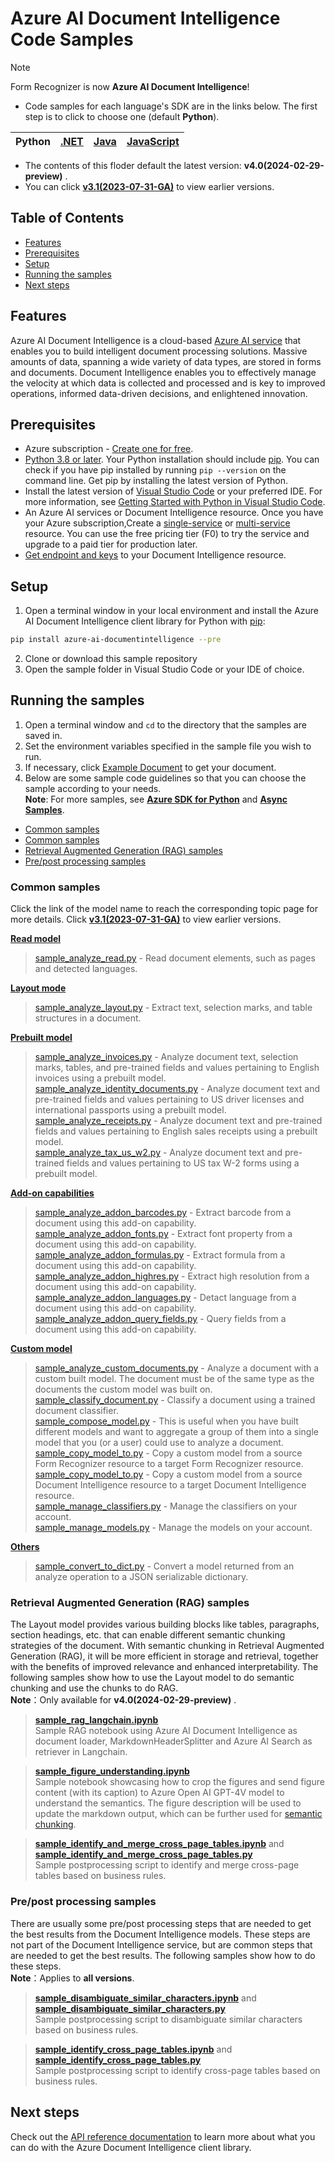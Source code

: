 # **Azure AI Document Intelligence Code Samples**

> [!NOTE]
> Form Recognizer is now **Azure AI Document Intelligence**!




- Code samples for each language's SDK are in the links below. The first step is to click to choose one (default **Python**).

|Python| [.NET](.NET(v4.0))|[Java](Java(v4.0))| [JavaScript](JavaScript(v4.0))|
| --- | --- | --- | --- |


- The contents of this floder default the latest version: **v4.0(2024-02-29-preview)** .
- You can click  **[v3.1(2023-07-31-GA)](../v3.1(2023-07-31-GA))**  to view earlier versions.

## **Table of Contents**

- [Features](#features)
- [Prerequisites](#prerequisites)
- [Setup](#setup)
- [Running the samples](#running-the-samples)
- [Next steps](#next-steps)


## **Features**
Azure AI Document Intelligence is a cloud-based [Azure AI service](https://learn.microsoft.com/azure/ai-services/?view=doc-intel-4.0.0) that enables you to build intelligent document processing solutions. Massive amounts of data, spanning a wide variety of data types, are stored in forms and documents. Document Intelligence enables you to effectively manage the velocity at which data is collected and processed and is key to improved operations, informed data-driven decisions, and enlightened innovation.

## **Prerequisites**
* Azure subscription - [Create one for free](https://azure.microsoft.com/free/ai-services/).
* [Python 3.8 or later](https://www.python.org/). Your Python installation should include [pip](https://pip.pypa.io/en/stable/). You can check if you have pip installed by running `pip --version` on the command line. Get pip by installing the latest version of Python.
* Install the latest version of [Visual Studio Code](https://code.visualstudio.com/) or your preferred IDE.   For more information, see [Getting Started with Python in Visual Studio Code](https://code.visualstudio.com/docs/python/python-tutorial).
* An Azure AI services or Document Intelligence resource.  Once you have your Azure subscription,Create a [single-service](https://aka.ms/single-service) or [multi-service](https://aka.ms/multi-service) resource.
    You can use the free pricing tier (F0) to try the service and upgrade to a paid tier for production later.
* [Get endpoint and keys](https://learn.microsoft.com/en-us/azure/ai-services/document-intelligence/create-document-intelligence-resource?view=doc-intel-4.0.0#get-endpoint-url-and-keys) to your Document Intelligence resource.

## **Setup**

1. Open a terminal window in your local environment and install the Azure AI Document Intelligence client library for Python with [pip][pip]:

```bash
pip install azure-ai-documentintelligence --pre
```

2. Clone or download this sample repository
3. Open the sample folder in Visual Studio Code or your IDE of choice.

## **Running the samples**

1. Open a terminal window and `cd` to the directory that the samples are saved in.
2. Set the environment variables specified in the sample file you wish to run.
3. If necessary, click [Example Document](https://github.com/Azure-Samples/cognitive-services-REST-api-samples/tree/master/curl/form-recognizer) to get your document.
4. Below are some sample code guidelines so that you can choose the sample according to your needs.   
**Note**: For more samples, see **[Azure SDK for Python](https://github.com/Azure/azure-sdk-for-python/tree/main/sdk/documentintelligence/azure-ai-documentintelligence/samples)** and **[Async Samples](https://github.com/Azure/azure-sdk-for-python/tree/main/sdk/documentintelligence/azure-ai-documentintelligence/samples/aio)**.
  - [Common samples](#common-samples)
  - [Common samples](#common-samples)
  - [Retrieval Augmented Generation (RAG) samples](#retrieval-augmented-generation-rag-samples)
  - [Pre/post processing samples](#prepost-processing-samples)

### **Common samples**
 Click the link of the model name to reach the corresponding topic page for more details.  Click  **[v3.1(2023-07-31-GA)](../v3.1(2023-07-31-GA))** to view earlier versions.

**[ Read model ](Python(v4.0)/Read_model)** 
> [sample_analyze_read.py](Python(v4.0)/Read_model/sample_analyze_read.py/) - Read document elements, such as pages and detected languages.

 **[ Layout mode ](Python(v4.0)/Layout_model)**
> [sample_analyze_layout.py](Python(v4.0)/Layout_model/sample_analyze_layout.py) - Extract text, selection marks, and table structures in a document.

 **[ Prebuilt model ](Python(v4.0)/Prebuilt_model)**
>  [sample_analyze_invoices.py](Python(v4.0)/Prebuilt_model/sample_analyze_invoices.py)  - Analyze document text, selection marks, tables, and pre-trained fields and values pertaining to English invoices using a prebuilt model.  
>  [sample_analyze_identity_documents.py](Python(v4.0)/Prebuilt_model/sample_analyze_identity_documents.py)  - Analyze document text and pre-trained fields and values pertaining to US driver licenses and international passports using a prebuilt model.  
> [sample_analyze_receipts.py](Python(v4.0)/Prebuilt_model/sample_analyze_receipts.py) - Analyze document text and pre-trained fields and values pertaining to English sales receipts using a prebuilt model.  
>  [sample_analyze_tax_us_w2.py](Python(v4.0)/Prebuilt_model/sample_analyze_tax_us_w2.py)  - Analyze document text and pre-trained fields and values pertaining to US tax W-2 forms using a prebuilt model.

**[ Add-on capabilities ](Python(v4.0)/Add-on_capabilities)**
>  [sample_analyze_addon_barcodes.py](Python(v4.0)/Add-on_capabilities/sample_analyze_addon_barcodes.py) - Extract barcode from a document using this add-on capability.  
>  [sample_analyze_addon_fonts.py](Python(v4.0)/Add-on_capabilities/sample_analyze_addon_fonts.py) - Extract font property from a document using this add-on capability.  
> [sample_analyze_addon_formulas.py](Python(v4.0)/Add-on_capabilities/sample_analyze_addon_formulas.py) - Extract formula from a document using this add-on capability.  
>  [sample_analyze_addon_highres.py](Python(v4.0)/Add-on_capabilities/sample_analyze_addon_highres.py) - Extract high resolution from a document using this add-on capability.  
> [sample_analyze_addon_languages.py](Python(v4.0)/Add-on_capabilities/sample_analyze_addon_languages.py) - Detact language from a document using this add-on capability.  
>  [sample_analyze_addon_query_fields.py](Python(v4.0)/Add-on_capabilities/sample_analyze_addon_query_fields.py) - Query fields from a document using this add-on capability.

**[Custom model ](Custom_model)**
>  [sample_analyze_custom_documents.py](Python(v4.0)/Custom_model/sample_analyze_custom_documents.py) - Analyze a document with a custom built model. The document must be of the same type as the documents the custom model was built on.  
[sample_classify_document.py](Python(v4.0)/Custom_model/sample_classify_document.py) - Classify a document using a trained document classifier.  
[sample_compose_model.py](Python(v4.0)/Custom_model/sample_compose_model.py) - This is useful when you have built different models and want to aggregate a group of them into a single model that you (or a user) could use to analyze a document.  
[sample_copy_model_to.py](Python(v4.0)/Custom_model/sample_copy_model_to.py) - Copy a custom model from a source Form Recognizer resource to a target Form Recognizer resource.  
[sample_copy_model_to.py](Python(v4.0)/Custom_model/sample_copy_model_to.py) - Copy a custom model from a source Document Intelligence resource to a target Document Intelligence resource.  
[sample_manage_classifiers.py](Python(v4.0)/Custom_model/sample_manage_classifiers.py) - Manage the classifiers on your account.  
[sample_manage_models.py](Python(v4.0)/Custom_model/sample_manage_models.py) - Manage the models on your account.

 **[ Others ](Python(v4.0)/Others)**
> [sample_convert_to_dict.py](Python(v4.0)/Others/sample_convert_to_dict.py) -  Convert a model returned from an analyze operation to a JSON serializable dictionary.





### **Retrieval Augmented Generation (RAG) samples**
The Layout model provides various building blocks like tables, paragraphs, section headings, etc. that can enable different semantic chunking strategies of the document. With semantic chunking in Retrieval Augmented Generation (RAG), it will be more efficient in storage and retrieval, together with the benefits of improved relevance and enhanced interpretability. The following samples show how to use the Layout model to do semantic chunking and use the chunks to do RAG.  
**Note**：Only available for **v4.0(2024-02-29-preview)** .

>**[sample_rag_langchain.ipynb](Python(v4.0)/Retrieval_Augmented_Generation_(RAG)_samples/sample_rag_langchain.ipynb)**  
Sample RAG notebook using Azure AI Document Intelligence as document loader, MarkdownHeaderSplitter and Azure AI Search as retriever in Langchain.

>**[sample_figure_understanding.ipynb](Python(v4.0)/Retrieval_Augmented_Generation_(RAG)_samples/sample_figure_understanding.ipynb)**  
Sample notebook showcasing how to crop the figures and send figure content (with its caption) to Azure Open AI GPT-4V model to understand the semantics. The figure description will be used to update the markdown output, which can be further used for [semantic chunking](https://aka.ms/doc-gen-ai).

>**[sample_identify_and_merge_cross_page_tables.ipynb](Python(v4.0)/Retrieval_Augmented_Generation_(RAG)_samples/sample_identify_and_merge_cross_page_tales.ipynb)** and **[sample_identify_and_merge_cross_page_tables.py](Python(v4.0)/Retrieval_Augmented_Generation_(RAG)_samples/sample_identify_and_merge_cross_page_tales.py)**  
Sample postprocessing script to identify and merge cross-page tables based on business rules. 

 


### **Pre/post processing samples**
There are usually some pre/post processing steps that are needed to get the best results from the Document Intelligence models. These steps are not part of the Document Intelligence service, but are common steps that are needed to get the best results. The following samples show how to do these steps.  
**Note**：Applies to **all versions**.

>**[sample_disambiguate_similar_characters.ipynb](Python(v4.0)/Pre_or_post_processing_samples/sample_disambiguate_similar_characters.ipynb)** and **[sample_disambiguate_similar_characters.py](Python(v4.0)/Pre_or_post_processing_samples/sample_disambiguate_similar_characters.py)**  
Sample postprocessing script to disambiguate similar characters based on business rules.

> **[sample_identify_cross_page_tables.ipynb](Python(v4.0)/Pre_or_post_processing_samples/sample_identify_cross_page_tables.ipynb)** and **[sample_identify_cross_page_tables.py](Python(v4.0)/Pre_or_post_processing_samples/sample_identify_cross_page_tables.py)**  
Sample postprocessing script to identify cross-page tables based on business rules. 





## **Next steps**

Check out the [API reference documentation][python-di-ref-docs] to learn more about
what you can do with the Azure Document Intelligence client library.


[azure_identity]: https://github.com/Azure/azure-sdk-for-python/tree/main/sdk/identity/azure-identity

[pip]: https://pypi.org/project/pip/

[azure_identity_pip]: https://pypi.org/project/azure-identity/
[python-di-ref-docs]: https://aka.ms/azsdk/python/documentintelligence/docs
[get-endpoint-instructions]: https://github.com/Azure/azure-sdk-for-python/blob/main/sdk/documentintelligence/azure-ai-documentintelligence/README.md#get-the-endpoint
[get-key-instructions]: https://github.com/Azure/azure-sdk-for-python/blob/main/sdk/documentintelligence/azure-ai-documentintelligence/README.md#get-the-api-key
[changelog]: https://github.com/Azure/azure-sdk-for-python/blob/main/sdk/documentintelligence/azure-ai-documentintelligence/CHANGELOG.md



